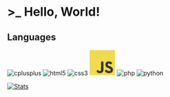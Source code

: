 # >_ Hello, World!

## Languages
<p align="left">
    <img src="https://upload.wikimedia.org/wikipedia/commons/1/18/ISO_C%2B%2B_Logo.svg" alt="cplusplus" width="50"/>
    <img src="https://img.icons8.com/color/344/html-5--v1.png" alt="html5" width="60"/>
    <img src="https://img.icons8.com/color/344/css3.png" alt="css3" width="60"/>
    <img src="https://raw.githubusercontent.com/devicons/devicon/master/icons/javascript/javascript-original.svg" alt="javascript" width="60"/>
    <img src="https://img.icons8.com/external-flat-juicy-fish/452/external-php-coding-and-development-flat-flat-juicy-fish.png" alt="php" width="60"/>
    <img src="https://upload.wikimedia.org/wikipedia/commons/c/c3/Python-logo-notext.svg" alt="python" width="55"/>
</p>

[![Stats](https://github-readme-stats.vercel.app/api/top-langs?username=pouletenslip&show_icons=true&locale=en&bg_color=0d1117&text_color=ffffff&layout=compact)](https://github.com/PouletEnSlip/)
